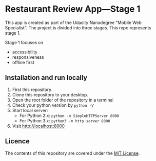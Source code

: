 # Restaurant Review App—Stage 1

This app  is created as part of the Udacity Nanodegree "Mobile Web Specialist". The project is divided into three stages. This repo represents stage 1.

Stage 1 focuses on 

- accessibility
- responsiveness
- offline first

## Installation and run locally

1. First this repository.
2. Clone this repository to your desktop.
3. Open the root folder of the repository in a terminal
4. Check your python version by `python -V`
5. Start local server:
	- For Python 2.x: `python -m SimpleHTTPServer 8000`
	- For Python 3.x: `python3 -m http.server 8000`
6. Visit [http://localhost:8000](http://localhost:8000)

## Licence

The contents of this repository are covered under the [MIT License](https://github.com/udacity/ud777-writing-readmes/blob/master/LICENSE).
